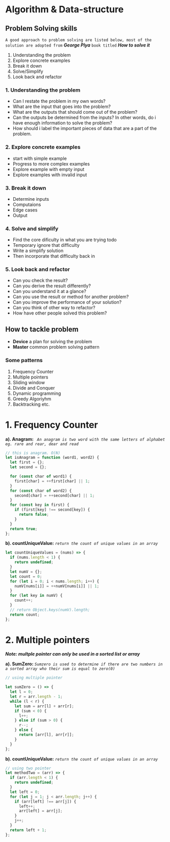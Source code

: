 # Algorithm & Data-structure

## Problem Solving skills

`A good approach to problem solving are listed below, most of the solution are adopted from` **_George Plya_** `book titled` **_How to solve it_**

1. Understanding the problem
2. Explore concrete examples
3. Break it down
4. Solve/Simplify
5. Look back and refactor

### 1. Understanding the problem

- Can I restate the problem in my own words?
- What are the input that goes into the problem?
- What are the outputs that should come out of the problem?
- Can the outputs be determined from the inputs? In other words, do i have enough information to solve the problem?
- How should i label the important pieces of data that are a part of the problem.

### 2. Explore concrete examples

- start with simple example
- Progress to more complex examples
- Explore example with empty input
- Explore examples with invalid input

### 3. Break it down

- Determine inputs
- Computaions
- Edge cases
- Output

### 4. Solve and simplify

<!--
- Solve the problem if you can't then
- Solve simpler problem
- **Simplify** -->

- Find the core dificulty in what you are trying todo
- Temporary ignore that difficulty
- Write a simplify solution
- Then incorporate that difficulty back in

### 5. Look back and refactor

- Can you check the result?
- Can you derive the result differently?
- Can you understand it at a glance?
- Can you use the result or method for another problem?
- Can you improve the performance of your solution?
- Can you think of other way to refactor?
- How have other people solved this problem?

## How to tackle problem

- **Device** a plan for solving the problem
- **Master** common problem solving pattern

### Some patterns

1. Frequency Counter
1. Multiple pointers
1. Sliding window
1. Divide and Conquer
1. Dynamic programming
1. Greedy Algoriyhm
1. Backtracking etc.

# 1. Frequency Counter

**a). Anagram:** _` An anagram is two word with the same letters of alphabet eg. rare and rear, dear and read`_

```js
// this is anagram. O(N)
let isAnagram = function (word1, word2) {
  let first = {};
  let second = {};

  for (const char of word1) {
    first[char] = ++first[char] || 1;
  }
  for (const char of word2) {
    second[char] = ++second[char] || 1;
  }
  for (const key in first) {
    if (first[key] !== second[key]) {
      return false;
    }
  }
  return true;
};
```

**b). countUniqueValue:** _`return the count of unique values in an array`_

```js
let countUniqueValues = (nums) => {
  if (nums.length < 1) {
    return undefined;
  }
  let numV = {};
  let count = 0;
  for (let i = 0; i < nums.length; i++) {
    numV[nums[i]] = ++numV[nums[i]] || 1;
  }
  for (let key in numV) {
    count++;
  }
  // return Object.keys(numV).length;
  return count;
};
```

# 2. Multiple pointers

**_Note: multple pointer can only be used in a sorted list or array_**

**a). SumZero:** _`Sumzero is used to determine if there are two numbers in a sorted array who their sum is equal to zero(0)`_

```js
// using multiple pointer

let sumZero = () => {
  let l = 0;
  let r = arr.length - 1;
  while (l < r) {
    let sum = arr[l] + arr[r];
    if (sum < 0) {
      l++;
    } else if (sum > 0) {
      r--;
    } else {
      return [arr[l], arr[r]];
    }
  }
};
```

**b). countUniqueValue:** _`return the count of unique values in an array`_

```js
// using two pointer
let methodTwo = (arr) => {
  if (arr.length < 1) {
    return undefined;
  }
  let left = 0;
  for (let j = 1; j < arr.length; j++) {
    if (arr[left] !== arr[j]) {
      left++;
      arr[left] = arr[j];
    }
    j++;
  }
  return left + 1;
};
```
